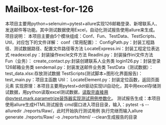 # Mailbox-test-for-126
本项目主要用python+selenuim+pytest+allure实现126邮箱登录、新增联系人、发送邮件等功能。其中测试数据使用Excel，自动化测试报告使用allure来生成。
项目说明：
本项目主要由5个模块组成：Conf、Fun、TestData、TestScripts、Util，对应包下的文件详解：
            conf（常用配置）：
                 ConfigPath.py：封装工程路径、测试数据路径、配置文件路径等方法
                 LocateExpress.ini：封装工程定位表达式
                 readexcel.py：封装操作excle文件方法
                 ReadIni.py：封装操作ini文件方法
            Fun（业务）：
                 create_contact.py:封装创建联系人业务类
                 login126.py：封装登录126邮箱业务类
                 sendemail.py：封装发送邮件业务类
            TestData（测试数据）：
                 test_data.xlsx:存放测试数据
            TestScripts(测试脚本+图形化界面报告)：
                 test_main.py：项目主函数
            Util：
                 LocateElement.py：封装定位函数，返回页面元素
实现原理：本项目主要用pytest+ddt驱动实现UI自动化，其中用excel存储测试数据，用python读取excel测试数据，读取完直接用@pytest.mark.parametrize装饰器实现测试用例参数化。
测试报告生成：本项目使用allure生成HTML测试报告
             cmd窗口进入项目目录，输入：pytest -s --alluredir ./reports/Raw/，此时开始执行测试用例
             执行完继而输入allure generate ./reports/Raw/ -o ./reports/html/ --clean生成报告的目录
             
             
             
                 
              



